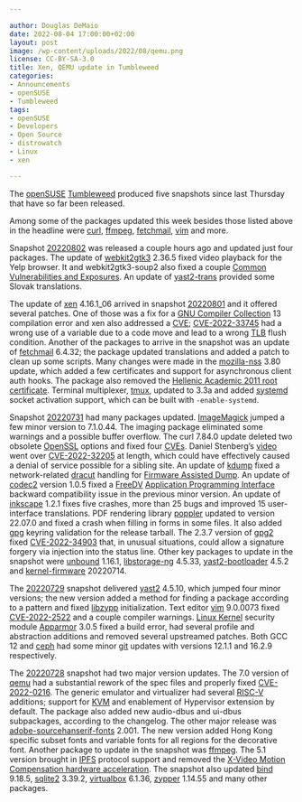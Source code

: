 ```yaml
---

author: Douglas DeMaio
date: 2022-08-04 17:00:00+02:00
layout: post
image: /wp-content/uploads/2022/08/qemu.png
license: CC-BY-SA-3.0
title: Xen, QEMU update in Tumbleweed 
categories:
- Announcements
- openSUSE
- Tumbleweed
tags:
- openSUSE
- Developers
- Open Source
- distrowatch
- Linux
- xen

---
```


The [openSUSE](https://get.opensuse.org/) [Tumbleweed](https://get.opensuse.org/tumbleweed/) produced five snapshots since last Thursday that have so far been released.

Among some of the packages updated this week besides those listed above in the headline were [curl](https://curl.se/), [ffmpeg](https://www.ffmpeg.org/), [fetchmail](https://www.fetchmail.info/), [vim](https://www.vim.org/) and more.

Snapshot [20220802](http://ftp.uni-erlangen.de/opensuse/tumbleweed/iso/Changes.20220802.txt) was released a couple hours ago and updated just four packages. The update of [webkit2gtk3](https://webkitgtk.org/) 2.36.5 fixed video playback for the Yelp browser. It and webkit2gtk3-soup2 also fixed a couple [Common Vulnerabilities and Exposures](https://en.wikipedia.org/wiki/Common_Vulnerabilities_and_Exposure). An update of [yast2-trans](https://software.opensuse.org/package/yast2-trans) provided some Slovak translations. 

The update of [xen](https://xenproject.org/) 4.16.1_06 arrived in snapshot [20220801](http://ftp.uni-erlangen.de/opensuse/tumbleweed/iso/Changes.20220801.txt) and it offered several patches. One of those was a fix for a [GNU Compiler Collection](https://gcc.gnu.org/) 13 compilation error and xen also addressed a [CVE](https://en.wikipedia.org/wiki/Common_Vulnerabilities_and_Exposure); [CVE-2022-33745](https://www.suse.com/security/cve/CVE-2022-33745.html) had a wrong use of a variable due to a code move and lead to a wrong [TLB](https://en.wikipedia.org/wiki/Translation_lookaside_buffer) flush condition. Another of the packages to arrive in the snapshot was an update of [fetchmail](https://www.fetchmail.info/) 6.4.32; the package updated translations and added a patch to clean up some scripts. Many changes were made in the [mozilla-nss](https://firefox-source-docs.mozilla.org/security/nss/index.html) 3.80 update, which added a few certificates and support for asynchronous client auth hooks. The package also removed the [Hellenic Academic 2011 root certificate](https://bugzilla.mozilla.org/show_bug.cgi?id=1759815). Terminal multiplexer, [tmux](https://github.com/tmux/tmux), updated to 3.3a and added [systemd](https://freedesktop.org/wiki/Software/systemd/) socket activation support, which can be built with `-enable-systemd`.

Snapshot [20220731](http://ftp.uni-erlangen.de/opensuse/tumbleweed/iso/Changes.20220731.txt) had many packages updated. [ImageMagick](https://imagemagick.org/index.php) jumped a few minor version to 7.1.0.44. The imaging package eliminated some warnings and a possible buffer overflow. The curl 7.84.0 update deleted two obsolete [OpenSSL](https://www.openssl.org/) options and fixed four [CVEs](https://en.wikipedia.org/wiki/Common_Vulnerabilities_and_Exposure). Daniel Stenberg’s [video](https://bit.ly/3BK9Kb8) went over [CVE-2022-32205](https://www.suse.com/security/cve/CVE-2022-32205.html) at length, which could have effectively caused a denial of service possible for a sibling site. An update of [kdump](https://www.kernel.org/doc/html/latest/admin-guide/kdump/kdump.html) fixed a network-related [dracut](https://dracut.wiki.kernel.org/index.php/Main_Page) handling for [Firmware Assisted Dump](https://www.kernel.org/doc/html/latest/powerpc/firmware-assisted-dump.html). An update of [codec2](https://github.com/drowe67/codec2) version 1.0.5 fixed a [FreeDV](https://freedv.org/) [Application Programming Interface](https://en.wikipedia.org/wiki/API) backward compatibility issue in the previous minor version. An update of [inkscape](https://inkscape.org/) 1.2.1 fixes five crashes, more than 25 bugs and improved 15 user-interface translations. PDF rendering library [poppler](https://poppler.freedesktop.org/) updated to version 22.07.0 and fixed a crash when filling in forms in some files. It also added [gpg](https://gnupg.org/) keyring validation for the release tarball. The 2.3.7 version of [gpg2 ](https://dev.gnupg.org/) fixed [CVE-2022-34903](https://www.suse.com/security/cve/CVE-2022-34903.html) that, in unusual situations, could allow a signature forgery via injection into the status line. Other key packages to update in the snapshot were [unbound](https://unbound.net/) 1.16.1, [libstorage-ng](https://github.com/openSUSE/libstorage-ng) 4.5.33, [yast2-bootloader](https://github.com/yast/yast-bootloader) 4.5.2 and [kernel-firmware](https://git.kernel.org/pub/scm/linux/kernel/git/firmware/linux-firmware.git/) 20220714.

The [20220729](http://ftp.uni-erlangen.de/opensuse/tumbleweed/iso/Changes.20220729.txt) snapshot delivered [yast2](https://yast.opensuse.org/) 4.5.10, which jumped four minor versions; the new version added a method for finding a package according to a pattern and fixed [libzypp](https://github.com/openSUSE/libzypp) initialization. Text editor [vim](https://www.vim.org/) 9.0.0073 fixed [CVE-2022-2522](https://cve.mitre.org/cgi-bin/cvename.cgi?name=CVE-2022-2522) and a couple compiler warnings. [Linux Kernel](https://www.kernel.org/) security module [Apparmor](https://apparmor.net/) 3.0.5 fixed a build error, had several profile and abstraction additions and removed several upstreamed patches. Both GCC 12 and [ceph](https://ceph.io/) had some minor [git](https://github.com/git) updates with versions 12.1.1 and 16.2.9 respectively. 

The [20220728](http://ftp.uni-erlangen.de/opensuse/tumbleweed/iso/Changes.20220728.txt) snapshot had two major version updates. The 7.0 version of [qemu](https://www.qemu.org/) had a substantial rework of the spec files and properly fixed [CVE-2022-0216](https://www.suse.com/de-de/security/cve/CVE-2022-0216.html). The generic emulator and virtualizer had several [RISC-V](https://riscv.org/) additions; support for [KVM](https://www.linux-kvm.org/page/Main_Page) and enablement of Hypervisor extension by default. The package also added new audio-dbus and ui-dbus subpackages, according to the changelog. The other major release was [adobe-sourcehanserif-fonts](https://fonts.adobe.com/fonts/source-han-serif-traditional-chinese) 2.001. The new version added Hong Kong specific subset fonts and variable fonts for all regions for the decorative font. Another package to update in the snapshot was [ffmpeg](https://www.ffmpeg.org/). The 5.1 version brought in [IPFS](https://ipfs.tech/) protocol support and removed the [X-Video Motion Compensation hardware acceleration](https://wiki.archlinux.org/title/XvMC). The snapshot also updated [bind](https://bind9.readthedocs.io) 9.18.5, [sqlite2](https://www.sqlite.org/index.html) 3.39.2, [virtualbox](https://www.virtualbox.org/) 6.1.36, [zypper](https://github.com/openSUSE/zypper) 1.14.55 and many other packages. 

<meta name="openSUSE, Tumbleweed, Developers, sysadmin, user, Open Source, rolling release, gamers, superuser, distrowatch, hacker, Linux, Kernel, ffmpeg, virtualbox, dracut, qemu, kdump, xen, fetchmail" content="HTML,CSS,XML,JavaScript">
